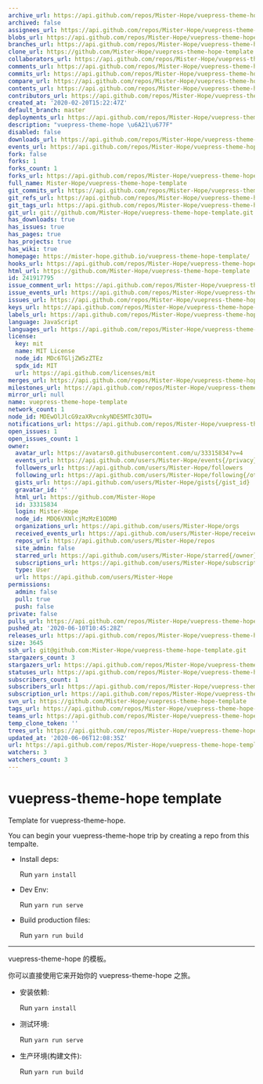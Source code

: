 ```yaml
---
archive_url: https://api.github.com/repos/Mister-Hope/vuepress-theme-hope-template/{archive_format}{/ref}
archived: false
assignees_url: https://api.github.com/repos/Mister-Hope/vuepress-theme-hope-template/assignees{/user}
blobs_url: https://api.github.com/repos/Mister-Hope/vuepress-theme-hope-template/git/blobs{/sha}
branches_url: https://api.github.com/repos/Mister-Hope/vuepress-theme-hope-template/branches{/branch}
clone_url: https://github.com/Mister-Hope/vuepress-theme-hope-template.git
collaborators_url: https://api.github.com/repos/Mister-Hope/vuepress-theme-hope-template/collaborators{/collaborator}
comments_url: https://api.github.com/repos/Mister-Hope/vuepress-theme-hope-template/comments{/number}
commits_url: https://api.github.com/repos/Mister-Hope/vuepress-theme-hope-template/commits{/sha}
compare_url: https://api.github.com/repos/Mister-Hope/vuepress-theme-hope-template/compare/{base}...{head}
contents_url: https://api.github.com/repos/Mister-Hope/vuepress-theme-hope-template/contents/{+path}
contributors_url: https://api.github.com/repos/Mister-Hope/vuepress-theme-hope-template/contributors
created_at: '2020-02-20T15:22:47Z'
default_branch: master
deployments_url: https://api.github.com/repos/Mister-Hope/vuepress-theme-hope-template/deployments
description: "vuepress-theme-hope \u6A21\u677F"
disabled: false
downloads_url: https://api.github.com/repos/Mister-Hope/vuepress-theme-hope-template/downloads
events_url: https://api.github.com/repos/Mister-Hope/vuepress-theme-hope-template/events
fork: false
forks: 1
forks_count: 1
forks_url: https://api.github.com/repos/Mister-Hope/vuepress-theme-hope-template/forks
full_name: Mister-Hope/vuepress-theme-hope-template
git_commits_url: https://api.github.com/repos/Mister-Hope/vuepress-theme-hope-template/git/commits{/sha}
git_refs_url: https://api.github.com/repos/Mister-Hope/vuepress-theme-hope-template/git/refs{/sha}
git_tags_url: https://api.github.com/repos/Mister-Hope/vuepress-theme-hope-template/git/tags{/sha}
git_url: git://github.com/Mister-Hope/vuepress-theme-hope-template.git
has_downloads: true
has_issues: true
has_pages: true
has_projects: true
has_wiki: true
homepage: https://mister-hope.github.io/vuepress-theme-hope-template/
hooks_url: https://api.github.com/repos/Mister-Hope/vuepress-theme-hope-template/hooks
html_url: https://github.com/Mister-Hope/vuepress-theme-hope-template
id: 241917795
issue_comment_url: https://api.github.com/repos/Mister-Hope/vuepress-theme-hope-template/issues/comments{/number}
issue_events_url: https://api.github.com/repos/Mister-Hope/vuepress-theme-hope-template/issues/events{/number}
issues_url: https://api.github.com/repos/Mister-Hope/vuepress-theme-hope-template/issues{/number}
keys_url: https://api.github.com/repos/Mister-Hope/vuepress-theme-hope-template/keys{/key_id}
labels_url: https://api.github.com/repos/Mister-Hope/vuepress-theme-hope-template/labels{/name}
language: JavaScript
languages_url: https://api.github.com/repos/Mister-Hope/vuepress-theme-hope-template/languages
license:
  key: mit
  name: MIT License
  node_id: MDc6TGljZW5zZTEz
  spdx_id: MIT
  url: https://api.github.com/licenses/mit
merges_url: https://api.github.com/repos/Mister-Hope/vuepress-theme-hope-template/merges
milestones_url: https://api.github.com/repos/Mister-Hope/vuepress-theme-hope-template/milestones{/number}
mirror_url: null
name: vuepress-theme-hope-template
network_count: 1
node_id: MDEwOlJlcG9zaXRvcnkyNDE5MTc3OTU=
notifications_url: https://api.github.com/repos/Mister-Hope/vuepress-theme-hope-template/notifications{?since,all,participating}
open_issues: 1
open_issues_count: 1
owner:
  avatar_url: https://avatars0.githubusercontent.com/u/33315834?v=4
  events_url: https://api.github.com/users/Mister-Hope/events{/privacy}
  followers_url: https://api.github.com/users/Mister-Hope/followers
  following_url: https://api.github.com/users/Mister-Hope/following{/other_user}
  gists_url: https://api.github.com/users/Mister-Hope/gists{/gist_id}
  gravatar_id: ''
  html_url: https://github.com/Mister-Hope
  id: 33315834
  login: Mister-Hope
  node_id: MDQ6VXNlcjMzMzE1ODM0
  organizations_url: https://api.github.com/users/Mister-Hope/orgs
  received_events_url: https://api.github.com/users/Mister-Hope/received_events
  repos_url: https://api.github.com/users/Mister-Hope/repos
  site_admin: false
  starred_url: https://api.github.com/users/Mister-Hope/starred{/owner}{/repo}
  subscriptions_url: https://api.github.com/users/Mister-Hope/subscriptions
  type: User
  url: https://api.github.com/users/Mister-Hope
permissions:
  admin: false
  pull: true
  push: false
private: false
pulls_url: https://api.github.com/repos/Mister-Hope/vuepress-theme-hope-template/pulls{/number}
pushed_at: '2020-06-10T10:45:28Z'
releases_url: https://api.github.com/repos/Mister-Hope/vuepress-theme-hope-template/releases{/id}
size: 3645
ssh_url: git@github.com:Mister-Hope/vuepress-theme-hope-template.git
stargazers_count: 3
stargazers_url: https://api.github.com/repos/Mister-Hope/vuepress-theme-hope-template/stargazers
statuses_url: https://api.github.com/repos/Mister-Hope/vuepress-theme-hope-template/statuses/{sha}
subscribers_count: 1
subscribers_url: https://api.github.com/repos/Mister-Hope/vuepress-theme-hope-template/subscribers
subscription_url: https://api.github.com/repos/Mister-Hope/vuepress-theme-hope-template/subscription
svn_url: https://github.com/Mister-Hope/vuepress-theme-hope-template
tags_url: https://api.github.com/repos/Mister-Hope/vuepress-theme-hope-template/tags
teams_url: https://api.github.com/repos/Mister-Hope/vuepress-theme-hope-template/teams
temp_clone_token: ''
trees_url: https://api.github.com/repos/Mister-Hope/vuepress-theme-hope-template/git/trees{/sha}
updated_at: '2020-06-06T12:08:35Z'
url: https://api.github.com/repos/Mister-Hope/vuepress-theme-hope-template
watchers: 3
watchers_count: 3
---
```


# vuepress-theme-hope template

Template for vuepress-theme-hope.

You can begin your vuepress-theme-hope trip by creating a repo from this tempalte.

- Install deps:

  Run `yarn install`

- Dev Env:

  Run `yarn run serve`

- Build production files:

  Run `yarn run build`

---

vuepress-theme-hope 的模板。

你可以直接使用它来开始你的 vuepress-theme-hope 之旅。

- 安装依赖:

  Run `yarn install`

- 测试环境:

  Run `yarn run serve`

- 生产环境(构建文件):

  Run `yarn run build`
